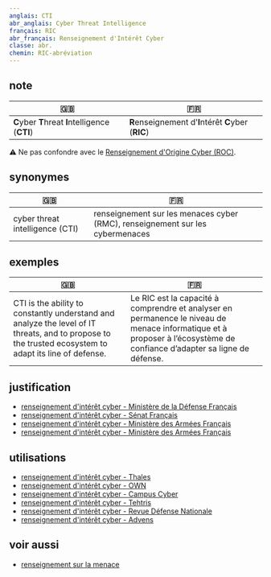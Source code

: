 ```yaml
---
anglais: CTI
abr_anglais: Cyber Threat Intelligence
français: RIC
abr_français: Renseignement d'Intérêt Cyber
classe: abr.
chemin: RIC-abréviation
---
```

## note

🇬🇧 | 🇫🇷
---|---
**C**yber **T**hreat **I**ntelligence (**CTI**) | **R**enseignement d'**I**ntérêt **C**yber (**RIC**)

⚠️ Ne pas confondre avec le [Renseignement d'Origine Cyber (ROC)](ROC-abréviation.html).

## synonymes

🇬🇧 | 🇫🇷
---|---
cyber threat intelligence (CTI) | renseignement sur les menaces cyber (RMC), renseignement sur les cybermenaces

## exemples

🇬🇧 | 🇫🇷
---|---
CTI is the ability to constantly understand and analyze the level of IT threats, and to propose to the trusted ecosystem to adapt its line of defense. | Le RIC est la capacité à comprendre et analyser en permanence le niveau de menace informatique et à proposer à l’écosystème de confiance d’adapter sa ligne de défense.

## justification

- [renseignement d'intérêt cyber - Ministère de la Défense Français](https://web.archive.org/web/20140404163037/https://www.defense.gouv.fr/content/download/237708/2704474/file/Pacte%20D%C3%A9fense%20Cyber-1.pdf)
- [renseignement d'intérêt cyber - Sénat Français](https://www.senat.fr/rap/r19-506/r19-50639.html)
- [renseignement d'intérêt cyber - Ministère des Armées Français](https://choisirleservicepublic.gouv.fr/offre-emploi/analyste-renseignement-cyber-reference-DEF_15-00024019/)
- [renseignement d'intérêt cyber - Ministère des Armées Français](https://www.defense.gouv.fr/comcyber/actualites/demain-specialiste-cyber-au-sein-armees)

## utilisations

- [renseignement d'intérêt cyber - Thales](https://www.thalesgroup.com/fr/marches/defense-et-securite/solutions-cyberdefense/cybels-protect/cyber-threat-intelligence)
- [renseignement d'intérêt cyber - OWN](https://www.own.security/threat-intelligence)
- [renseignement d'intérêt cyber - Campus Cyber](https://campuscyber.fr/resources/doctrine-de-partage-de-la-threat-intelligence/)
- [renseignement d'intérêt cyber - Tehtris](https://tehtris.com/fr/services/expertise-cyber-renseignement/)
- [renseignement d'intérêt cyber - Revue Défense Nationale](https://www.defnat.com/e-RDN/vue-article-cahier.php?carticle=500&cidcahier=1291)
- [renseignement d'intérêt cyber - Advens](https://www.advens.fr/expertise/expertise-gestion-cyberattaque/)

## voir aussi

- [renseignement sur la menace](renseignement-menace-nom.html)
